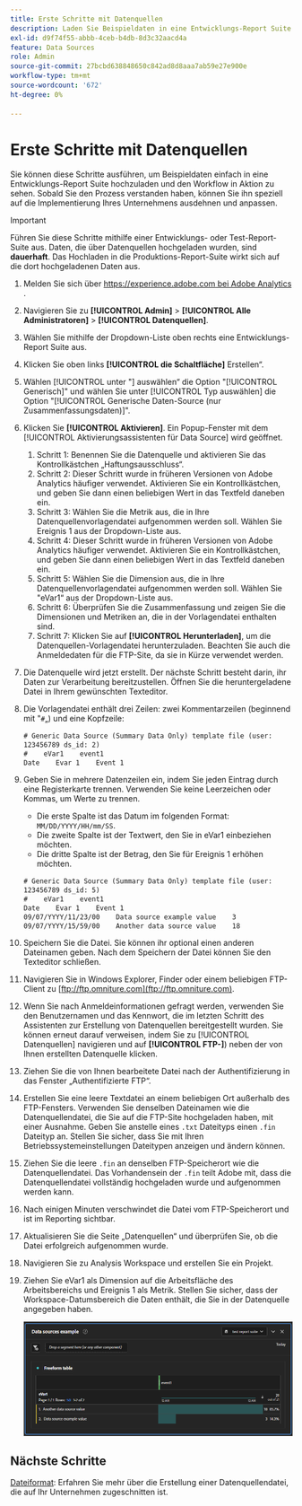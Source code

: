 ```yaml
---
title: Erste Schritte mit Datenquellen
description: Laden Sie Beispieldaten in eine Entwicklungs-Report Suite hoch.
exl-id: d9f74f55-abbb-4ceb-b4db-8d3c32aacd4a
feature: Data Sources
role: Admin
source-git-commit: 27bcbd638848650c842ad8d8aaa7ab59e27e900e
workflow-type: tm+mt
source-wordcount: '672'
ht-degree: 0%

---
```


# Erste Schritte mit Datenquellen

Sie können diese Schritte ausführen, um Beispieldaten einfach in eine Entwicklungs-Report Suite hochzuladen und den Workflow in Aktion zu sehen. Sobald Sie den Prozess verstanden haben, können Sie ihn speziell auf die Implementierung Ihres Unternehmens ausdehnen und anpassen.

>[!IMPORTANT]
>
>Führen Sie diese Schritte mithilfe einer Entwicklungs- oder Test-Report-Suite aus. Daten, die über Datenquellen hochgeladen wurden, sind **dauerhaft**. Das Hochladen in die Produktions-Report-Suite wirkt sich auf die dort hochgeladenen Daten aus.

1. Melden Sie sich über [https://experience.adobe.com bei Adobe Analytics ](https://experience.adobe.com).
1. Navigieren Sie zu **[!UICONTROL Admin]** > **[!UICONTROL Alle Administratoren]** > **[!UICONTROL Datenquellen]**.
1. Wählen Sie mithilfe der Dropdown-Liste oben rechts eine Entwicklungs-Report Suite aus.
1. Klicken Sie oben links **[!UICONTROL die Schaltfläche]** Erstellen“.
1. Wählen [!UICONTROL  unter &quot;] auswählen“ die Option &quot;[!UICONTROL Generisch]&quot; und wählen Sie unter [!UICONTROL Typ auswählen] die Option &quot;[!UICONTROL Generische Daten-Source (nur Zusammenfassungsdaten)]&quot;.
1. Klicken Sie **[!UICONTROL Aktivieren]**. Ein Popup-Fenster mit dem [!UICONTROL Aktivierungsassistenten für Data Source] wird geöffnet.
   1. Schritt 1: Benennen Sie die Datenquelle und aktivieren Sie das Kontrollkästchen „Haftungsausschluss“.
   1. Schritt 2: Dieser Schritt wurde in früheren Versionen von Adobe Analytics häufiger verwendet. Aktivieren Sie ein Kontrollkästchen, und geben Sie dann einen beliebigen Wert in das Textfeld daneben ein.
   1. Schritt 3: Wählen Sie die Metrik aus, die in Ihre Datenquellenvorlagendatei aufgenommen werden soll. Wählen Sie Ereignis 1 aus der Dropdown-Liste aus.
   1. Schritt 4: Dieser Schritt wurde in früheren Versionen von Adobe Analytics häufiger verwendet. Aktivieren Sie ein Kontrollkästchen, und geben Sie dann einen beliebigen Wert in das Textfeld daneben ein.
   1. Schritt 5: Wählen Sie die Dimension aus, die in Ihre Datenquellenvorlagendatei aufgenommen werden soll. Wählen Sie &quot;eVar1“ aus der Dropdown-Liste aus.
   1. Schritt 6: Überprüfen Sie die Zusammenfassung und zeigen Sie die Dimensionen und Metriken an, die in der Vorlagendatei enthalten sind.
   1. Schritt 7: Klicken Sie auf **[!UICONTROL Herunterladen]**, um die Datenquellen-Vorlagendatei herunterzuladen. Beachten Sie auch die Anmeldedaten für die FTP-Site, da sie in Kürze verwendet werden.
1. Die Datenquelle wird jetzt erstellt. Der nächste Schritt besteht darin, ihr Daten zur Verarbeitung bereitzustellen. Öffnen Sie die heruntergeladene Datei in Ihrem gewünschten Texteditor.
1. Die Vorlagendatei enthält drei Zeilen: zwei Kommentarzeilen (beginnend mit &quot;`#`„) und eine Kopfzeile:

   ```text
   # Generic Data Source (Summary Data Only) template file (user: 123456789 ds_id: 2)
   #    eVar1    event1
   Date    Evar 1    Event 1
   ```

1. Geben Sie in mehrere Datenzeilen ein, indem Sie jeden Eintrag durch eine Registerkarte trennen. Verwenden Sie keine Leerzeichen oder Kommas, um Werte zu trennen.
   * Die erste Spalte ist das Datum im folgenden Format: `MM/DD/YYYY/HH/mm/SS`.
   * Die zweite Spalte ist der Textwert, den Sie in eVar1 einbeziehen möchten.
   * Die dritte Spalte ist der Betrag, den Sie für Ereignis 1 erhöhen möchten.

   ```text
   # Generic Data Source (Summary Data Only) template file (user: 123456789 ds_id: 5)
   #    eVar1    event1
   Date    Evar 1    Event 1
   09/07/YYYY/11/23/00    Data source example value    3
   09/07/YYYY/15/59/00    Another data source value    18
   ```

1. Speichern Sie die Datei. Sie können ihr optional einen anderen Dateinamen geben. Nach dem Speichern der Datei können Sie den Texteditor schließen.
1. Navigieren Sie in Windows Explorer, Finder oder einem beliebigen FTP-Client zu [ftp://ftp.omniture.com](ftp://ftp.omniture.com).
1. Wenn Sie nach Anmeldeinformationen gefragt werden, verwenden Sie den Benutzernamen und das Kennwort, die im letzten Schritt des Assistenten zur Erstellung von Datenquellen bereitgestellt wurden. Sie können erneut darauf verweisen, indem Sie zu [!UICONTROL Datenquellen] navigieren und auf **[!UICONTROL FTP-]**) neben der von Ihnen erstellten Datenquelle klicken.
1. Ziehen Sie die von Ihnen bearbeitete Datei nach der Authentifizierung in das Fenster „Authentifizierte FTP“.
1. Erstellen Sie eine leere Textdatei an einem beliebigen Ort außerhalb des FTP-Fensters. Verwenden Sie denselben Dateinamen wie die Datenquellendatei, die Sie auf die FTP-Site hochgeladen haben, mit einer Ausnahme. Geben Sie anstelle eines `.txt` Dateityps einen `.fin` Dateityp an. Stellen Sie sicher, dass Sie mit Ihren Betriebssystemeinstellungen Dateitypen anzeigen und ändern können.
1. Ziehen Sie die leere `.fin` an denselben FTP-Speicherort wie die Datenquellendatei. Das Vorhandensein der `.fin` teilt Adobe mit, dass die Datenquellendatei vollständig hochgeladen wurde und aufgenommen werden kann.
1. Nach einigen Minuten verschwindet die Datei vom FTP-Speicherort und ist im Reporting sichtbar.
1. Aktualisieren Sie die Seite „Datenquellen“ und überprüfen Sie, ob die Datei erfolgreich aufgenommen wurde.
1. Navigieren Sie zu Analysis Workspace und erstellen Sie ein Projekt.
1. Ziehen Sie eVar1 als Dimension auf die Arbeitsfläche des Arbeitsbereichs und Ereignis 1 als Metrik. Stellen Sie sicher, dass der Workspace-Datumsbereich die Daten enthält, die Sie in der Datenquelle angegeben haben.

   ![Beispielbericht](assets/success-report.png)

## Nächste Schritte

[Dateiformat](file-format.md): Erfahren Sie mehr über die Erstellung einer Datenquellendatei, die auf Ihr Unternehmen zugeschnitten ist.
